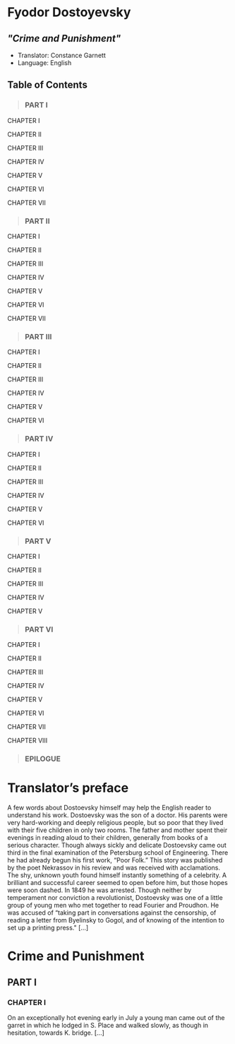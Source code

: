 # Fyodor Dostoyevsky
## _"Crime and Punishment"_

- Translator: Constance Garnett
- Language: English

## Table of Contents
> ### PART I
CHAPTER I 

CHAPTER II

CHAPTER III

CHAPTER IV

CHAPTER V

CHAPTER VI

CHAPTER VII

> ### PART II
CHAPTER I

CHAPTER II

CHAPTER III

CHAPTER IV

CHAPTER V

CHAPTER VI

CHAPTER VII

> ### PART III
CHAPTER I

CHAPTER II

CHAPTER III

CHAPTER IV

CHAPTER V

CHAPTER VI

> ### PART IV
CHAPTER I

CHAPTER II

CHAPTER III

CHAPTER IV

CHAPTER V

CHAPTER VI

> ### PART V
CHAPTER I

CHAPTER II

CHAPTER III

CHAPTER IV

CHAPTER V

> ### PART VI
CHAPTER I

CHAPTER II

CHAPTER III

CHAPTER IV

CHAPTER V

CHAPTER VI

CHAPTER VII

CHAPTER VIII

> ### EPILOGUE

# Translator’s preface
A few words about Dostoevsky himself may help the English reader to understand his work. 
Dostoevsky was the son of a doctor. His parents were very hard-working and deeply religious people, but so poor that they lived with their five children in only two rooms. The father and mother spent their evenings in reading aloud to their children, generally from books of a serious character.
Though always sickly and delicate Dostoevsky came out third in the final examination of the Petersburg school of Engineering. There he had already begun his first work, “Poor Folk.”
This story was published by the poet Nekrassov in his review and was received with acclamations. The shy, unknown youth found himself instantly something of a celebrity. A brilliant and successful career seemed to open before him, but those hopes were soon dashed. In 1849 he was arrested.
Though neither by temperament nor conviction a revolutionist, Dostoevsky was one of a little group of young men who met together to read Fourier and Proudhon. He was accused of “taking part in conversations against the censorship, of reading a letter from Byelinsky to Gogol, and of knowing of the intention to set up a printing press." […]

# Crime and Punishment
## PART I
### CHAPTER I
On an exceptionally hot evening early in July a young man came out of the garret in which he lodged in S. Place and walked slowly, as though in hesitation, towards K. bridge. [...]


